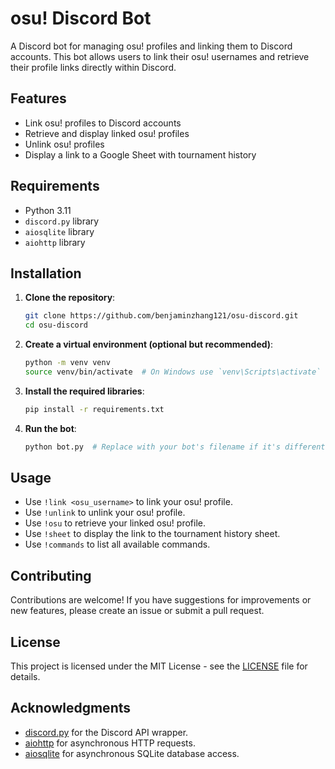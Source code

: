 # osu! Discord Bot

A Discord bot for managing osu! profiles and linking them to Discord accounts. This bot allows users to link their osu! usernames and retrieve their profile links directly within Discord.

## Features

- Link osu! profiles to Discord accounts
- Retrieve and display linked osu! profiles
- Unlink osu! profiles
- Display a link to a Google Sheet with tournament history

## Requirements

- Python 3.11
- `discord.py` library
- `aiosqlite` library
- `aiohttp` library

## Installation

1. **Clone the repository**:
   ```bash
   git clone https://github.com/benjaminzhang121/osu-discord.git
   cd osu-discord
   ```

2. **Create a virtual environment (optional but recommended)**:
   ```bash
   python -m venv venv
   source venv/bin/activate  # On Windows use `venv\Scripts\activate`
   ```

3. **Install the required libraries**:
   ```bash
   pip install -r requirements.txt
   ```

4. **Run the bot**:
   ```bash
   python bot.py  # Replace with your bot's filename if it's different
   ```

## Usage

- Use `!link <osu_username>` to link your osu! profile.
- Use `!unlink` to unlink your osu! profile.
- Use `!osu` to retrieve your linked osu! profile.
- Use `!sheet` to display the link to the tournament history sheet.
- Use `!commands` to list all available commands.

## Contributing

Contributions are welcome! If you have suggestions for improvements or new features, please create an issue or submit a pull request.

## License

This project is licensed under the MIT License - see the [LICENSE](LICENSE) file for details.

## Acknowledgments

- [discord.py](https://discordpy.readthedocs.io/en/stable/) for the Discord API wrapper.
- [aiohttp](https://docs.aiohttp.org/en/stable/) for asynchronous HTTP requests.
- [aiosqlite](https://aiosqlite.omnilib.dev/en/latest/) for asynchronous SQLite database access.
